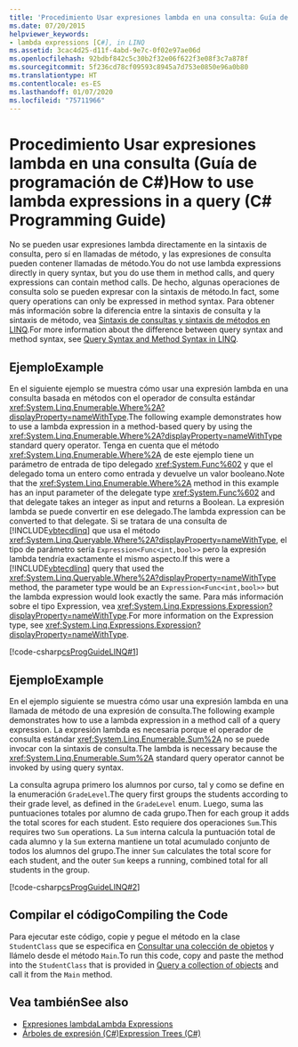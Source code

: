 ```yaml
---
title: 'Procedimiento Usar expresiones lambda en una consulta: Guía de programación de C#'
ms.date: 07/20/2015
helpviewer_keywords:
- lambda expressions [C#], in LINQ
ms.assetid: 3cac4d25-d11f-4abd-9e7c-0f02e97ae06d
ms.openlocfilehash: 92bdbf842c5c30b2f32e06f622f3e08f3c7a878f
ms.sourcegitcommit: 5f236cd78cf09593c8945a7d753e0850e96a0b80
ms.translationtype: HT
ms.contentlocale: es-ES
ms.lasthandoff: 01/07/2020
ms.locfileid: "75711966"
---
```

# <a name="how-to-use-lambda-expressions-in-a-query-c-programming-guide"></a><span data-ttu-id="b4930-102">Procedimiento Usar expresiones lambda en una consulta (Guía de programación de C#)</span><span class="sxs-lookup"><span data-stu-id="b4930-102">How to use lambda expressions in a query (C# Programming Guide)</span></span>
<span data-ttu-id="b4930-103">No se pueden usar expresiones lambda directamente en la sintaxis de consulta, pero sí en llamadas de método, y las expresiones de consulta pueden contener llamadas de método.</span><span class="sxs-lookup"><span data-stu-id="b4930-103">You do not use lambda expressions directly in query syntax, but you do use them in method calls, and query expressions can contain method calls.</span></span> <span data-ttu-id="b4930-104">De hecho, algunas operaciones de consulta solo se pueden expresar con la sintaxis de método.</span><span class="sxs-lookup"><span data-stu-id="b4930-104">In fact, some query operations can only be expressed in method syntax.</span></span> <span data-ttu-id="b4930-105">Para obtener más información sobre la diferencia entre la sintaxis de consulta y la sintaxis de método, vea [Sintaxis de consultas y sintaxis de métodos en LINQ](../concepts/linq/query-syntax-and-method-syntax-in-linq.md).</span><span class="sxs-lookup"><span data-stu-id="b4930-105">For more information about the difference between query syntax and method syntax, see [Query Syntax and Method Syntax in LINQ](../concepts/linq/query-syntax-and-method-syntax-in-linq.md).</span></span>  
  
## <a name="example"></a><span data-ttu-id="b4930-106">Ejemplo</span><span class="sxs-lookup"><span data-stu-id="b4930-106">Example</span></span>  
 <span data-ttu-id="b4930-107">En el siguiente ejemplo se muestra cómo usar una expresión lambda en una consulta basada en métodos con el operador de consulta estándar <xref:System.Linq.Enumerable.Where%2A?displayProperty=nameWithType>.</span><span class="sxs-lookup"><span data-stu-id="b4930-107">The following example demonstrates how to use a lambda expression in a method-based query by using the <xref:System.Linq.Enumerable.Where%2A?displayProperty=nameWithType> standard query operator.</span></span> <span data-ttu-id="b4930-108">Tenga en cuenta que el método <xref:System.Linq.Enumerable.Where%2A> de este ejemplo tiene un parámetro de entrada de tipo delegado <xref:System.Func%602> y que el delegado toma un entero como entrada y devuelve un valor booleano.</span><span class="sxs-lookup"><span data-stu-id="b4930-108">Note that the <xref:System.Linq.Enumerable.Where%2A> method in this example has an input parameter of the delegate type <xref:System.Func%602> and that delegate takes an integer as input and returns a Boolean.</span></span> <span data-ttu-id="b4930-109">La expresión lambda se puede convertir en ese delegado.</span><span class="sxs-lookup"><span data-stu-id="b4930-109">The lambda expression can be converted to that delegate.</span></span> <span data-ttu-id="b4930-110">Si se tratara de una consulta de [!INCLUDE[vbtecdlinq](~/includes/vbtecdlinq-md.md)] que usa el método <xref:System.Linq.Queryable.Where%2A?displayProperty=nameWithType>, el tipo de parámetro sería `Expression<Func<int,bool>>` pero la expresión lambda tendría exactamente el mismo aspecto.</span><span class="sxs-lookup"><span data-stu-id="b4930-110">If this were a [!INCLUDE[vbtecdlinq](~/includes/vbtecdlinq-md.md)] query that used the <xref:System.Linq.Queryable.Where%2A?displayProperty=nameWithType> method, the parameter type would be an `Expression<Func<int,bool>>` but the lambda expression would look exactly the same.</span></span> <span data-ttu-id="b4930-111">Para más información sobre el tipo Expression, vea <xref:System.Linq.Expressions.Expression?displayProperty=nameWithType>.</span><span class="sxs-lookup"><span data-stu-id="b4930-111">For more information on the Expression type, see <xref:System.Linq.Expressions.Expression?displayProperty=nameWithType>.</span></span>  
  
 [!code-csharp[csProgGuideLINQ#1](~/samples/snippets/csharp/VS_Snippets_VBCSharp/csProgGuideLINQ/CS/csrefLINQHowTos.cs#1)]  
  
## <a name="example"></a><span data-ttu-id="b4930-112">Ejemplo</span><span class="sxs-lookup"><span data-stu-id="b4930-112">Example</span></span>  
 <span data-ttu-id="b4930-113">En el ejemplo siguiente se muestra cómo usar una expresión lambda en una llamada de método de una expresión de consulta.</span><span class="sxs-lookup"><span data-stu-id="b4930-113">The following example demonstrates how to use a lambda expression in a method call of a query expression.</span></span> <span data-ttu-id="b4930-114">La expresión lambda es necesaria porque el operador de consulta estándar <xref:System.Linq.Enumerable.Sum%2A> no se puede invocar con la sintaxis de consulta.</span><span class="sxs-lookup"><span data-stu-id="b4930-114">The lambda is necessary because the <xref:System.Linq.Enumerable.Sum%2A> standard query operator cannot be invoked by using query syntax.</span></span>  
  
 <span data-ttu-id="b4930-115">La consulta agrupa primero los alumnos por curso, tal y como se define en la enumeración `GradeLevel`.</span><span class="sxs-lookup"><span data-stu-id="b4930-115">The query first groups the students according to their grade level, as defined in the `GradeLevel` enum.</span></span> <span data-ttu-id="b4930-116">Luego, suma las puntuaciones totales por alumno de cada grupo.</span><span class="sxs-lookup"><span data-stu-id="b4930-116">Then for each group it adds the total scores for each student.</span></span> <span data-ttu-id="b4930-117">Esto requiere dos operaciones `Sum`.</span><span class="sxs-lookup"><span data-stu-id="b4930-117">This requires two `Sum` operations.</span></span> <span data-ttu-id="b4930-118">La `Sum` interna calcula la puntuación total de cada alumno y la `Sum` externa mantiene un total acumulado conjunto de todos los alumnos del grupo.</span><span class="sxs-lookup"><span data-stu-id="b4930-118">The inner `Sum` calculates the total score for each student, and the outer `Sum` keeps a running, combined total for all students in the group.</span></span>  
  
 [!code-csharp[csProgGuideLINQ#2](~/samples/snippets/csharp/VS_Snippets_VBCSharp/csProgGuideLINQ/CS/csrefLINQHowTos.cs#2)]  
  
## <a name="compiling-the-code"></a><span data-ttu-id="b4930-119">Compilar el código</span><span class="sxs-lookup"><span data-stu-id="b4930-119">Compiling the Code</span></span>  
 <span data-ttu-id="b4930-120">Para ejecutar este código, copie y pegue el método en la clase `StudentClass` que se especifica en [Consultar una colección de objetos](../../linq/query-a-collection-of-objects.md) y llámelo desde el método `Main`.</span><span class="sxs-lookup"><span data-stu-id="b4930-120">To run this code, copy and paste the method into the `StudentClass` that is provided in [Query a collection of objects](../../linq/query-a-collection-of-objects.md) and call it from the `Main` method.</span></span>
  
## <a name="see-also"></a><span data-ttu-id="b4930-121">Vea también</span><span class="sxs-lookup"><span data-stu-id="b4930-121">See also</span></span>

- [<span data-ttu-id="b4930-122">Expresiones lambda</span><span class="sxs-lookup"><span data-stu-id="b4930-122">Lambda Expressions</span></span>](./lambda-expressions.md)
- [<span data-ttu-id="b4930-123">Árboles de expresión (C#)</span><span class="sxs-lookup"><span data-stu-id="b4930-123">Expression Trees (C#)</span></span>](../concepts/expression-trees/index.md)
